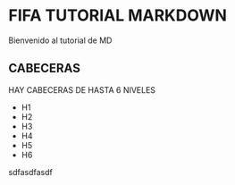 # FIFA TUTORIAL MARKDOWN
Bienvenido al tutorial de MD
## CABECERAS
HAY CABECERAS DE HASTA 6 NIVELES
* H1
* H2
* H3
* H4
* H5
* H6

sdfasdfasdf